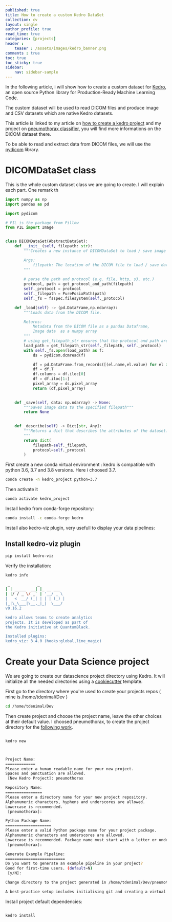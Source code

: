 ```yaml
---
published: true
title: How to create a custom Kedro DataSet
collection: cv
layout: single
author_profile: true
read_time: true
categories: [projects]
header :
    teaser : /assets/images/kedro_banner.png
comments : true
toc: true
toc_sticky: true
sidebar:
    nav: sidebar-sample
---
```


In the following article, i will show how to create a custom dataset for  [Kedro](https://github.com/quantumblacklabs/kedro), an open source Python library for Production-Ready Machine Learning Code. 


The custom dataset will be used to read
DICOM files and produce image and CSV datasets which are native Kedro datasets.

This article is linked to  my article on [how to create a kedro project](https://tdenimal.github.io/projects/kedro/) and my project on [pneumothorax classifier](https://tdenimal.github.io/projects/xray-classif_EDA/), you will find more informations on the DICOM dataset there.


To be able to read and extract data from DICOM files, we will use the [pydicom](https://github.com/pydicom/pydicom) library.



# DICOMDataSet class


This is the whole custom dataset class we are going to create. I will explain each part. One remark th

```python
import numpy as np
import pandas as pd

import pydicom

# PIL is the package from Pillow
from PIL import Image


class DICOMDataSet(AbstractDataSet):
    def __init__(self, filepath: str):
        """Creates a new instance of DICOMDataSet to load / save image data for given filepath.

        Args:
            filepath: The location of the DICOM file to load / save data.
        """
        
        # parse the path and protocol (e.g. file, http, s3, etc.)
        protocol, path = get_protocol_and_path(filepath)
        self._protocol = protocol
        self._filepath = PurePosixPath(path)
        self._fs = fsspec.filesystem(self._protocol)

    def _load(self) -> (pd.DataFrame,np.ndarray):
        """Loads data from the DICOM file.

        Returns:
            Metadata from the DICOM file as a pandas Dataframe,
            Image data  as a numpy array
        """
        # using get_filepath_str ensures that the protocol and path are appended correctly for different filesystems
        load_path = get_filepath_str(self._filepath, self._protocol)
        with self._fs.open(load_path) as f:
            ds = pydicom.dcmread(f)

            df = pd.DataFrame.from_records([(el.name,el.value) for el in ds if el.name not in ['Pixel Data', 'File Meta Information Version']])
            df = df.T
            df.columns = df.iloc[0]
            df = df.iloc[1:]
            pixel_array = ds.pixel_array
            return (df,pixel_array)
    

    def _save(self, data: np.ndarray) -> None:
        """Saves image data to the specified filepath"""
        return None

    
    def _describe(self) -> Dict[str, Any]:
        """Returns a dict that describes the attributes of the dataset.
        """
        return dict(
            filepath=self._filepath,
            protocol=self._protocol
        )

```

First create a new  conda virtual environment :
kedro is compatible with python 3.6, 3.7 and 3.8 versions. Here i choosed 3.7.
```bash
conda create -n kedro_project python=3.7
```

Then activate it
```bash
conda activate kedro_project
```

Install kedro from conda-forge repository:


```bash
conda install -c conda-forge kedro
```

Install also kedro-viz plugin, very usefull to display your data pipelines:

## Install kedro-viz plugin

```bash
pip install kedro-viz
```

Verify the installation:

```bash
kedro info

 _            _
| | _____  __| |_ __ ___
| |/ / _ \/ _` | '__/ _ \
|   <  __/ (_| | | | (_) |
|_|\_\___|\__,_|_|  \___/
v0.16.2

kedro allows teams to create analytics
projects. It is developed as part of
the Kedro initiative at QuantumBlack.

Installed plugins:
kedro_viz: 3.4.0 (hooks:global,line_magic)

```

# Create your Data Science project

We are going to create our datascience project directory using Kedro. It will initialize all the needed directories using a [cookiecutter](https://cookiecutter.readthedocs.io/) template.

First go to the directory where you're used to create your projects repos ( mine is /home/tdenimal/Dev )

```bash
cd /home/tdenimal/Dev
```

Then create project and choose the project name,  leave the other choices at their default value.
I choosed pneumothorax, to create the project directory for the [following work](https://tdenimal.github.io/projects/xray-classif_EDA/).

```bash

kedro new



Project Name:
=============
Please enter a human readable name for your new project.
Spaces and punctuation are allowed.
 [New Kedro Project]: pneumothorax

Repository Name:
================
Please enter a directory name for your new project repository.
Alphanumeric characters, hyphens and underscores are allowed.
Lowercase is recommended.
 [pneumothorax]: 

Python Package Name:
====================
Please enter a valid Python package name for your project package.
Alphanumeric characters and underscores are allowed.
Lowercase is recommended. Package name must start with a letter or underscore.
 [pneumothorax]: 

Generate Example Pipeline:
==========================
Do you want to generate an example pipeline in your project?
Good for first-time users. (default=N)
 [y/N]: 

Change directory to the project generated in /home/tdenimal/Dev/pneumothorax

A best-practice setup includes initialising git and creating a virtual environment before running `kedro install` to install project-specific dependencies. Refer to the Kedro documentation: https://kedro.readthedocs.io/


```



Install project default dependencies:

```bash

kedro install

```

